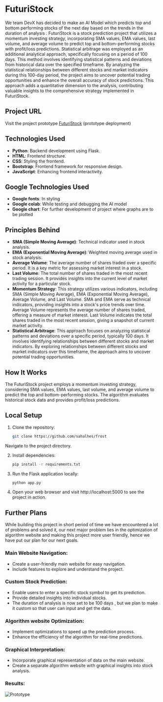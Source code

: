 # FuturiStock

We team DevX has decided to make an AI Model which predicts top and bottom performing stocks of the next day based on the trends in the duration of analysis .
FuturiStock is a stock prediction project that utilizes a momentum investing strategy, incorporating SMA values, EMA values, last volume, and average volume to predict top and bottom-performing stocks with profit/loss predictions.
Statistical arbitrage was employed as an additional analytical approach, specifically focusing on a period of 100 days. This method involves identifying statistical patterns and deviations from historical data over the specified timeframe. By analyzing the statistical relationships between different stocks and market indicators during this 100-day period, the project aims to uncover potential trading opportunities and enhance the overall accuracy of stock predictions. This approach adds a quantitative dimension to the analysis, contributing valuable insights to the comprehensive strategy implemented in FuturiStock.


## Project URL
Visit the project prototype [FuturiStock](https://futuristock.pythonanywhere.com/) (prototype deployment)

## Technologies Used
- **Python**: Backend development using Flask.
- **HTML**: Frontend structure.
- **CSS**: Styling the frontend.
- **Bootstrap**: Frontend framework for responsive design.
- **JavaScript**: Enhancing frontend interactivity.

## Google Technologies Used
- **Google fonts**: In styling
- **Google colab**: While testing and debugging the AI model
- **Google chart**: For further development of project where graphs are to be plotted


## Principles Behind

- **SMA (Simple Moving Average)**: Technical indicator used in stock analysis.
- **EMA (Exponential Moving Average)**: Weighted moving average used in stock analysis.
- **Average Volume**: The average number of shares traded over a specific period. It is a key metric for assessing market interest in a stock.
- **Last Volume**: The total number of shares traded in the most recent trading session. It provides insights into the current level of market activity for a particular stock.
- **Momentum Strategy**: This strategy utilizes various indicators, including SMA (Simple Moving Average), EMA (Exponential Moving Average), Average Volume, and Last Volume. SMA and EMA serve as technical indicators, providing insights into a stock's price trends over time. Average Volume represents the average number of shares traded, offering a measure of market interest. Last Volume indicates the total shares traded in the most recent session, giving a snapshot of current market activity.
- **Statistical Arbitrage**: This approach focuses on analyzing statistical patterns and deviations over a specific period, typically 100 days. It involves identifying relationships between different stocks and market indicators. By exploring relationships between different stocks and market indicators over this timeframe, the approach aims to uncover potential trading opportunities. 


## How It Works
The FuturiStock project employs a momentum investing strategy, considering SMA values, EMA values, last volume, and average volume to predict the top and bottom-performing stocks. The algorithm evaluates historical stock data and provides profit/loss predictions.

## Local Setup

1. Clone the repository:
   ```bash
   git clone https://github.com/sahalhes/frost

Navigate to the project directory.

2. Install dependencies:
    ```bash
   pip install -r requirements.txt

3. Run the Flask application locally:
    ```bash
   python app.py

4. Open your web browser and visit http://localhost:5000 to see the project in action.

## Further Plans

While building this project in short period of time we have encountered a lot of problems and solved it, our next major problem lies in the optimization of algorithm website and making this project more user friendly, hence we have put our plan for our next goals.

### Main Website Navigation:

- Create a user-friendly main website for easy navigation.
- Include features to explore and understand the project.

### Custom Stock Prediction:

- Enable users to enter a specific stock symbol to get its prediction.
- Provide detailed insights into individual stocks.
- The duration of analysis is now set to be 100 days , but we plan to make it custom so that user can input and get the data.

### Algorithm website Optimization:

- Implement optimizations to speed up the prediction process.
- Enhance the efficiency of the algorithm for real-time predictions.

### Graphical Interpretation:

- Incorporate graphical representation of data on the main website.
- Create a separate algorithm website with graphical insights into stock analysis.

### Results:

![Prototype](images/1.webp)


